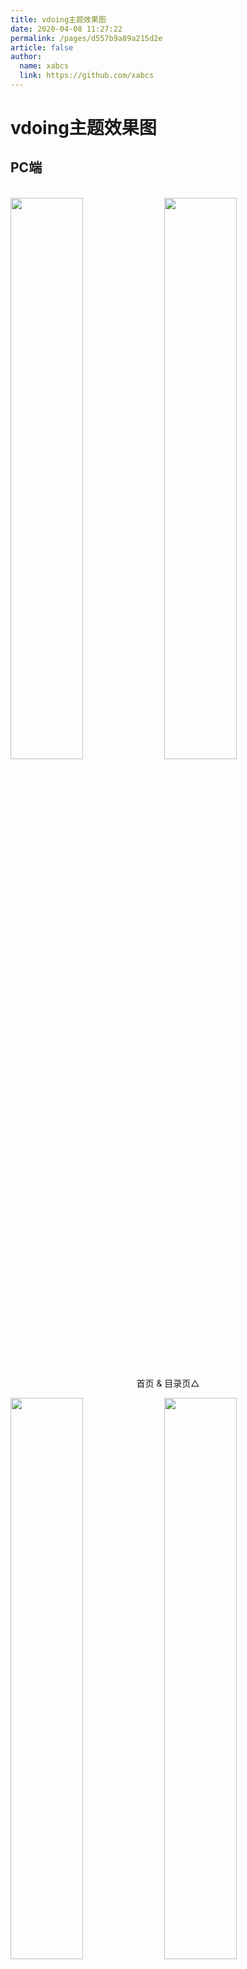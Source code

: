 ```yaml
---
title: vdoing主题效果图
date: 2020-04-08 11:27:22
permalink: /pages/d557b9a89a215d2e
article: false
author:
  name: xabcs
  link: https://github.com/xabcs
---
```


# vdoing主题效果图

## PC端

<br/>
<img src="https://jsd.cdn.zzko.cn/gh/xabcs/image_store/blog/20200408125410.png" style="width:48%;"/>
<img src="https://jsd.cdn.zzko.cn/gh/xabcs/image_store/blog/20200408120138.png"  style="width:48%;" />
<p align="center">首页 & 目录页△</p>
<img src="https://jsd.cdn.zzko.cn/gh/xabcs/image_store/blog/20200408120144.png"  style="width:48%;" />
<img src="https://jsd.cdn.zzko.cn/gh/xabcs/image_store/blog/20200408120145.png"  style="width:48%;" />
<p align="center">文章详情页 & 时间轴页△</p>

## 首页个性化大图

<br/>
<img src="https://jsd.cdn.zzko.cn/gh/xabcs/image_store/blog/20200408125412.png" />
<p align="center">首页个性化大图△</p>

## 深色模式和阅读模式

<br/>
<img src="https://jsd.cdn.zzko.cn/gh/xabcs/image_store/blog/20200408125408.png"  style="width:48%;" />
<img src="https://jsd.cdn.zzko.cn/gh/xabcs/image_store/blog/20200408120139.png"  style="width:48%;" />
<p align="center">深色模式△</p>
<img src="https://jsd.cdn.zzko.cn/gh/xabcs/image_store/blog/20200408125409.png"  style="width:48%;" />
<img src="https://jsd.cdn.zzko.cn/gh/xabcs/image_store/blog/20200408120143.png"  style="width:48%;" />
<p align="center">阅读模式△</p>

## 移动端

<br/>
<img src="https://jsd.cdn.zzko.cn/gh/xabcs/image_store/blog/20200408120606.png" style="width:24%;" />
<img src="https://jsd.cdn.zzko.cn/gh/xabcs/image_store/blog/20200408120147.png" style="width:24%;" />
<img src="https://jsd.cdn.zzko.cn/gh/xabcs/image_store/blog/20200408120148.png" style="width:24%;" />
<img src="https://jsd.cdn.zzko.cn/gh/xabcs/image_store/blog/20200408130831.png" style="width:24%;" />
<p align="center">移动端效果△</p>

<style scoped>
    /* .content__default img{border: 1px solid #ccc;} */
</style>
